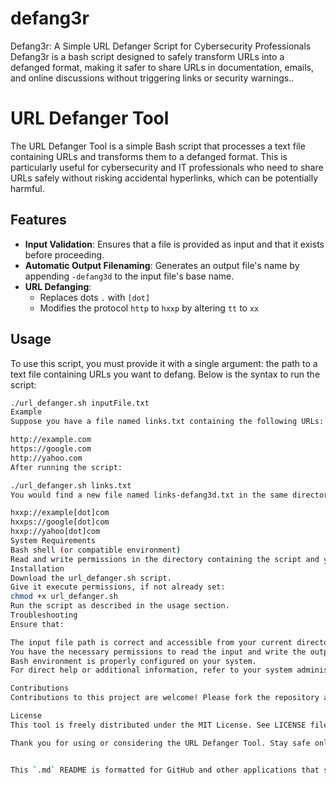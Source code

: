 # defang3r
Defang3r: A Simple URL Defanger Script for Cybersecurity Professionals  Defang3r is a bash script designed to safely transform URLs into a defanged format, making it safer to share URLs in documentation, emails, and online discussions without triggering links or security warnings..
# URL Defanger Tool

The URL Defanger Tool is a simple Bash script that processes a text file containing URLs and transforms them to a defanged format. This is particularly useful for cybersecurity and IT professionals who need to share URLs safely without risking accidental hyperlinks, which can be potentially harmful.

## Features

- **Input Validation**: Ensures that a file is provided as input and that it exists before proceeding.
- **Automatic Output Filenaming**: Generates an output file's name by appending `-defang3d` to the input file's base name.
- **URL Defanging**:
  - Replaces dots `.` with `[dot]`
  - Modifies the protocol `http` to `hxxp` by altering `tt` to `xx`
  
## Usage

To use this script, you must provide it with a single argument: the path to a text file containing URLs you want to defang. Below is the syntax to run the script:

```bash
./url_defanger.sh inputFile.txt
Example
Suppose you have a file named links.txt containing the following URLs:

http://example.com
https://google.com
http://yahoo.com
After running the script:

./url_defanger.sh links.txt
You would find a new file named links-defang3d.txt in the same directory containing:

hxxp://example[dot]com
hxxps://google[dot]com
hxxp://yahoo[dot]com
System Requirements
Bash shell (or compatible environment)
Read and write permissions in the directory containing the script and your files
Installation
Download the url_defanger.sh script.
Give it execute permissions, if not already set:
chmod +x url_defanger.sh
Run the script as described in the usage section.
Troubleshooting
Ensure that:

The input file path is correct and accessible from your current directory.
You have the necessary permissions to read the input and write the output file.
Bash environment is properly configured on your system.
For direct help or additional information, refer to your system administrator or consult your Bash documentation.

Contributions
Contributions to this project are welcome! Please fork the repository and submit a pull request with your enhancements.

License
This tool is freely distributed under the MIT License. See LICENSE file for more details.

Thank you for using or considering the URL Defanger Tool. Stay safe online!


This `.md` README is formatted for GitHub and other applications that support Markdown formatting. It provides a comprehensive guide to help users understand, run, and potentially contribute to the URL Defanger Tool.